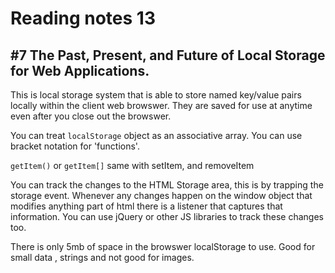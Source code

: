 # Reading notes 13

## #7 The Past, Present, and Future of Local Storage for Web Applications.

This is local storage system that is able to store named key/value pairs locally within the client web browswer. They are saved for use at anytime even after you close out the browswer.  

You can treat `localStorage` object as an associative array. You can use bracket notation for 'functions'.

`getItem()` or `getItem[]` same with setItem, and removeItem  

You can track the changes to the HTML Storage area, this is by trapping the storage event.  Whenever any changes happen on the window object that modifies anything part of html there is a listener that captures that information. You can use jQuery or other JS libraries to track these changes too.  

There is only 5mb of space in the browswer localStorage to use. Good for small data , strings and not good for images.  
